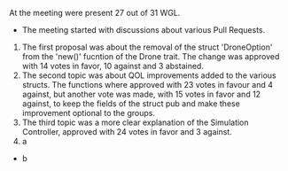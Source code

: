 At the meeting were present 27 out of 31 WGL.
* The meeting started with discussions about various Pull Requests.
1. The first proposal  was about the removal of the struct 'DroneOption' from the 'new()' fucntion of the Drone trait. The change was approved with 14 votes in favor, 10 against and 3 abstained.
2. The second topic was about QOL improvements added to the various structs. The functions where approved with 23 votes in favour and 4 against, but another vote was made, with 15 votes in favor and 12 against, to keep the fields of the struct pub and make these improvement optional to the groups.
3. The third topic was a more clear explanation of the Simulation Controller, approved with 24 votes in favor and 3 against.
4. a
* b
